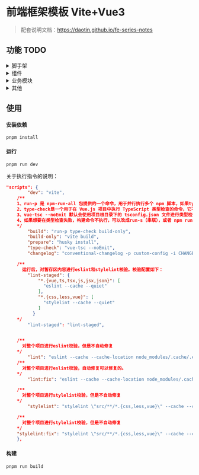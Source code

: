 # 前端框架模板 Vite+Vue3

> 配套说明文档：https://daotin.github.io/fe-series-notes

## 功能 TODO

<details>
<summary>脚手架</summary>

- [x] 开发工具推荐
- [x] 创建项目
- [x] 目录结构
- [x] vite 工程化配置
  - [ ] gzip
- [x] 代码规范
  - [ ] VSCode 常用扩展
  - [x] 代码格式化 Prettier
  - [ ] 语法校验 ESlint
  - [ ] css 代码检测--stylelint
- [x] git 提交规范
- [x] 引入 ElementPlus 组件库
- [x] 引入 TailWindCSS
- [x] 配置 vue-router
  - [x] 基础配置
  - [x] meta 定义
  - [ ] keepalive 支持
  - [ ] 面包屑
  - [x] token 鉴权
  - [x] SSO 支持
- [x] 配置 Pinia
- [x] 封装 axios
  - [x] 基础配置
  - [x] token 附加头部
  - [x] 响应错误处理
  - ~~[ ] 取消请求~~
  - [ ] 加密加签
- [x] 配置 mock
- [ ] 配置数据类型 model
  - [ ] 通用 model
    - [ ] IQuerys, IQuerysBody, IRowData，IRowInfo
    - [ ] 查询条件 IQuery
    - [ ] 业务枚举 IEnumModel
- [x] 静态资源管理
  - [ ] 样式
    - [x] reset/variable/less 基础样式
    - [x] tailwindCSS/WindiCSS
    - [x] Element Plus UI 组件库
    - [ ] TailwindCSS 配置兼容 UI 组件库
    - [ ] polyfill 垫片—兼容旧版本浏览器
  - [x] svg
    - [x] svg-icon
  - [ ] 图片
- [x] 界面布局 layouts
- [x] 配置环境变量
- [x] 权限控制
- [ ] 国际化 i18n
- [ ] 工具库
  - [ ] 常用正则表达式（手机号，邮箱，身份证）
  - [ ] 函数库
    - [ ] 文件上传
    - [ ] 文件下载
  - [ ] 枚举定义 `enum.ts`
  - [x] message 封装
  - [x] storage 封装
  - [ ] 自定义指令
    - [x] `v-auth`
  - [ ] 常量
    - [ ] Token
    - [ ] BaseUrl
    - [ ] imageUrl
    - [ ] WssUrl

</details>

<details>
<summary>组件</summary>

- [x] 基础 UI 组件 base
  - [ ] 空状态：BaseEmpty
  - [ ] 标题 title
  - [ ] 返回按钮
  - [ ] 带 toolTip 的按钮：BaseTipButton
  - [ ] 基础弹框：BaseDialog
  - [ ] 基础侧边栏：BaseDrawer
  - [ ] 基础 icon：BaseIcon
  - [ ] 基础 Switch：BaseSwitch
  - [ ] 基础 Tag：BaseTag
  - [ ] 超出换行：BaseOverflow
  - [ ] ...
- [ ] 业务容器组件 bussiness
  - [ ] 搜索表单 searchForm
  - [ ] 数据表格 dataTable
  - [ ] 机构树
  - [ ] 图片上传
  - [ ] ...

</details>

<details>
<summary>业务模块</summary>

> 参考其他组件库：https://vben.vvbin.cn/#/dashboard/analysis

- [x] 登录注册
- [ ] 首页
  - [ ] 个人信息
  - [ ] changelog
  - [ ] 卡片
  - [ ] 柱状图
  - [ ] 饼图
  - [ ] 折线图
- [ ] 打印
- [ ] 下载 PDF
- [ ] 导入/导出 Excel
- [ ] 富文本编辑器
- [ ] markdown 编辑器
- [x] 项目用到的 svg 预览界面：`iconPreview.vue`

</details>

<details>
<summary>其他</summary>

- [ ] WIKI 文档
  - [x] 基础实现过程
    - [ ] 组件封装
    - [ ] use 函数库
  - [ ] UI 设计规范
  - [ ] Git 版本控制

</details>

## 使用

#### 安装依赖

```
pnpm install
```

#### 运行

```
pnpm run dev
```

关于执行指令的说明：

```json
"scripts": {
		"dev": "vite",
    /**
    1、run-p 是 npm-run-all 包提供的一个命令，用于并行执行多个 npm 脚本，如果type-check失败，不会阻止vite build
    2、type-check是一个用于在 Vue.js 项目中执行 TypeScript 类型检查的命令，它不会生成任何实际的编译输出文件，只进行类型检查。比如类型不匹配，属性不存在等
    3、vue-tsc --noEmit 默认会使用项目根目录下的 tsconfig.json 文件进行类型检查。
    4、如果想要在类型检查失败，构建命令不执行，可以改成run-s（串联），或者 npm run type-check && vite build
    */
		"build": "run-p type-check build-only",
		"build-only": "vite build",
		"prepare": "husky install",
		"type-check": "vue-tsc --noEmit",
		"changelog": "conventional-changelog -p custom-config -i CHANGELOG.md -s -r 0  -n ./changelog.config.js",

    /**
      运行后，对暂存区内容进行eslint和stylelint校验。校验配置如下：
        "lint-staged": {
            "*.{vue,ts,tsx,js,jsx,json}": [
              "eslint --cache --quiet"
            ],
            "*.{css,less,vue}": [
              "stylelint --cache --quiet"
            ]
          }
    */
		"lint-staged": "lint-staged",


    /**
      对整个项目进行eslint校验，但是不自动修复
    */
		"lint": "eslint --cache --cache-location node_modules/.cache/.eslintcache --ext .vue,.ts,.tsx,.js,.jsx,.json --quiet src/",
    /**
      对整个项目进行eslint校验，自动修复可以修复的。
    */
		"lint:fix": "eslint --cache --cache-location node_modules/.cache/.eslintcache --ext .vue,.ts,.tsx,.js,.jsx,.json --quiet src/ --fix",

    /**
      对整个项目进行stylelint校验，但是不自动修复
    */
		"stylelint": "stylelint \"src/**/*.{css,less,vue}\" --cache --cache-location node_modules/.cache/.stylelintcache",

    /**
      对整个项目进行stylelint校验，但是不自动修复
    */
    "stylelint:fix": "stylelint \"src/**/*.{css,less,vue}\" --cache --cache-location node_modules/.cache/.stylelintcache --fix"
	},
```

#### 构建

```
pnpm run build
```
